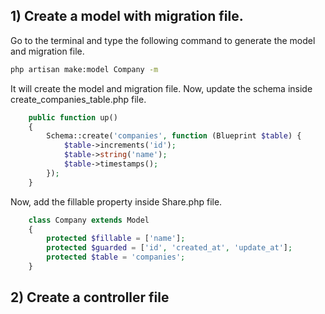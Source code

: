 ## 1) Create a model with migration file.

Go to the terminal and type the following command to generate the model and migration file.

```bash
php artisan make:model Company -m
```

It will create the model and migration file. Now, update the schema inside <timestamp>create_companies_table.php file.

```php
    public function up()
    {
        Schema::create('companies', function (Blueprint $table) {
            $table->increments('id');
            $table->string('name');
            $table->timestamps();
        });
    }
```

Now, add the fillable property inside Share.php file.

```php
    class Company extends Model
    {
        protected $fillable = ['name'];
        protected $guarded = ['id', 'created_at', 'update_at'];
        protected $table = 'companies';
    }
```

 ## 2) Create a controller file
 
